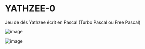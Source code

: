 # YATHZEE-0
Jeu de dés Yathzee écrit en Pascal (Turbo Pascal ou Free Pascal)

![image](https://github.com/gladir/YATHZEE-0/assets/11842176/37468ffd-c630-43dd-b9e9-2787e81888bb)

![image](https://github.com/gladir/YATHZEE-0/assets/11842176/1b2cd719-16c6-4eb4-9923-21c7aefb6a6a)
